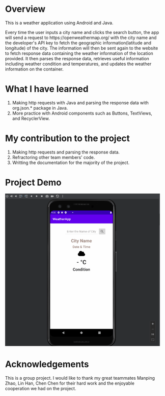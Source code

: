 # Overview
<p>This is a weather application using Android and Java. </p>
<p>Every time the user inputs a city name and clicks the search button, the app will send a request to https://openweathermap.org/ with the city name and the developer's API key to fetch the geographic information(latitude and longitude) of the city. The information will then be sent again to the website to fetch response data containing the weather information of the location provided. It then parses the response data, retrieves useful information including weather condition and temperatures, and updates the weather information on the container. </p>

# What I have learned
1. Making http requests with Java and parsing the response data with org.json.* package in Java.
2. More practice with Android components such as Buttons, TextViews, and RecyclerView.

# My contribution to the project
1. Making http requests and parsing the response data.
2. Refractoring other team members' code.
3. Writting the documentation for the majority of the project.

# Project Demo
![image](https://github.com/Shi-chang/mini-project-android-weather-app/blob/master/app/src/main/res/drawable/Animation.gif)

# Acknowledgements
This is a group project. I would like to thank my great teammates Manping Zhao, Lin Han, Chen Chen for their hard work and the enjoyable cooperation we had on the project.

